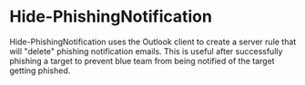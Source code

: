 # Hide-PhishingNotification
Hide-PhishingNotification uses the Outlook client to create a server rule that will "delete" phishing notification emails. This is useful after successfully phishing a target to prevent blue team from being notified of the target getting phished. 
